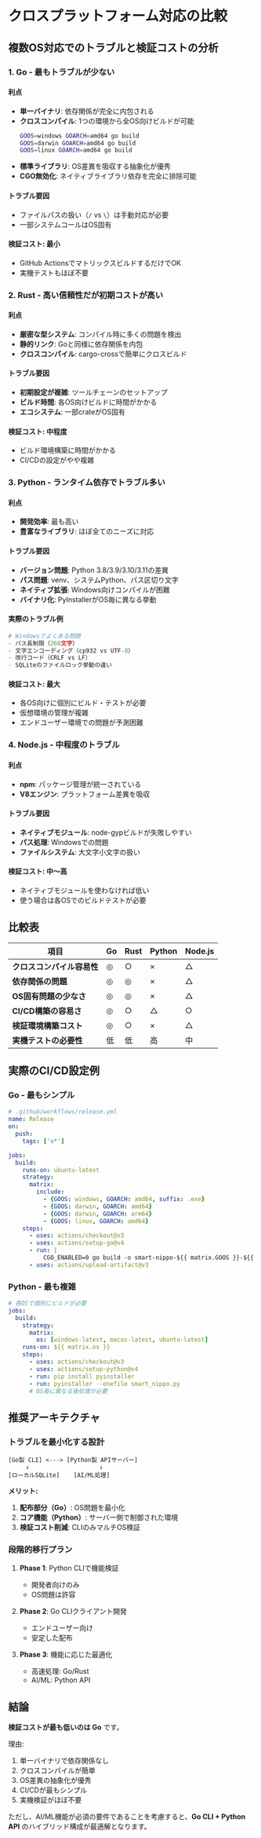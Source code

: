 # クロスプラットフォーム対応の比較

## 複数OS対応でのトラブルと検証コストの分析

### 1. Go - 最もトラブルが少ない

#### 利点
- **単一バイナリ**: 依存関係が完全に内包される
- **クロスコンパイル**: 1つの環境から全OS向けビルドが可能
  ```bash
  GOOS=windows GOARCH=amd64 go build
  GOOS=darwin GOARCH=amd64 go build
  GOOS=linux GOARCH=amd64 go build
  ```
- **標準ライブラリ**: OS差異を吸収する抽象化が優秀
- **CGO無効化**: ネイティブライブラリ依存を完全に排除可能

#### トラブル要因
- ファイルパスの扱い（`/` vs `\`）は手動対応が必要
- 一部システムコールはOS固有

#### 検証コスト: **最小**
- GitHub ActionsでマトリックスビルドするだけでOK
- 実機テストもほぼ不要

### 2. Rust - 高い信頼性だが初期コストが高い

#### 利点
- **厳密な型システム**: コンパイル時に多くの問題を検出
- **静的リンク**: Goと同様に依存関係を内包
- **クロスコンパイル**: cargo-crossで簡単にクロスビルド

#### トラブル要因
- **初期設定が複雑**: ツールチェーンのセットアップ
- **ビルド時間**: 各OS向けビルドに時間がかかる
- **エコシステム**: 一部crateがOS固有

#### 検証コスト: **中程度**
- ビルド環境構築に時間がかかる
- CI/CDの設定がやや複雑

### 3. Python - ランタイム依存でトラブル多い

#### 利点
- **開発効率**: 最も高い
- **豊富なライブラリ**: ほぼ全てのニーズに対応

#### トラブル要因
- **バージョン問題**: Python 3.8/3.9/3.10/3.11の差異
- **パス問題**: venv、システムPython、パス区切り文字
- **ネイティブ拡張**: Windows向けコンパイルが困難
- **バイナリ化**: PyInstallerがOS毎に異なる挙動

#### 実際のトラブル例
```python
# Windowsでよくある問題
- パス長制限（260文字）
- 文字エンコーディング（cp932 vs UTF-8）
- 改行コード（CRLF vs LF）
- SQLiteのファイルロック挙動の違い
```

#### 検証コスト: **最大**
- 各OS向けに個別にビルド・テストが必要
- 仮想環境の管理が複雑
- エンドユーザー環境での問題が予測困難

### 4. Node.js - 中程度のトラブル

#### 利点
- **npm**: パッケージ管理が統一されている
- **V8エンジン**: プラットフォーム差異を吸収

#### トラブル要因
- **ネイティブモジュール**: node-gypビルドが失敗しやすい
- **パス処理**: Windowsでの問題
- **ファイルシステム**: 大文字小文字の扱い

#### 検証コスト: **中〜高**
- ネイティブモジュールを使わなければ低い
- 使う場合は各OSでのビルドテストが必要

## 比較表

| 項目 | Go | Rust | Python | Node.js |
|------|-----|------|--------|---------|
| **クロスコンパイル容易性** | ◎ | ○ | × | △ |
| **依存関係の問題** | ◎ | ◎ | × | △ |
| **OS固有問題の少なさ** | ◎ | ◎ | × | △ |
| **CI/CD構築の容易さ** | ◎ | ○ | △ | ○ |
| **検証環境構築コスト** | ◎ | ○ | × | △ |
| **実機テストの必要性** | 低 | 低 | 高 | 中 |

## 実際のCI/CD設定例

### Go - 最もシンプル
```yaml
# .github/workflows/release.yml
name: Release
on:
  push:
    tags: ['v*']

jobs:
  build:
    runs-on: ubuntu-latest
    strategy:
      matrix:
        include:
          - {GOOS: windows, GOARCH: amd64, suffix: .exe}
          - {GOOS: darwin, GOARCH: amd64}
          - {GOOS: darwin, GOARCH: arm64}
          - {GOOS: linux, GOARCH: amd64}
    steps:
      - uses: actions/checkout@v3
      - uses: actions/setup-go@v4
      - run: |
          CGO_ENABLED=0 go build -o smart-nippo-${{ matrix.GOOS }}-${{ matrix.GOARCH }}${{ matrix.suffix }}
      - uses: actions/upload-artifact@v3
```

### Python - 最も複雑
```yaml
# 各OSで個別にビルドが必要
jobs:
  build:
    strategy:
      matrix:
        os: [windows-latest, macos-latest, ubuntu-latest]
    runs-on: ${{ matrix.os }}
    steps:
      - uses: actions/checkout@v3
      - uses: actions/setup-python@v4
      - run: pip install pyinstaller
      - run: pyinstaller --onefile smart_nippo.py
      # OS毎に異なる後処理が必要
```

## 推奨アーキテクチャ

### トラブルを最小化する設計

```
[Go製 CLI] <---> [Python製 APIサーバー]
     ↓                    ↓
[ローカルSQLite]    [AI/ML処理]
```

**メリット:**
1. **配布部分（Go）**: OS問題を最小化
2. **コア機能（Python）**: サーバー側で制御された環境
3. **検証コスト削減**: CLIのみマルチOS検証

### 段階的移行プラン

1. **Phase 1**: Python CLIで機能検証
   - 開発者向けのみ
   - OS問題は許容

2. **Phase 2**: Go CLIクライアント開発
   - エンドユーザー向け
   - 安定した配布

3. **Phase 3**: 機能に応じた最適化
   - 高速処理: Go/Rust
   - AI/ML: Python API

## 結論

**検証コストが最も低いのは Go** です。

理由:
1. 単一バイナリで依存関係なし
2. クロスコンパイルが簡単
3. OS差異の抽象化が優秀
4. CI/CDが最もシンプル
5. 実機検証がほぼ不要

ただし、AI/ML機能が必須の要件であることを考慮すると、**Go CLI + Python API** のハイブリッド構成が最適解となります。